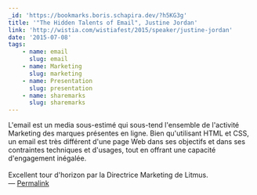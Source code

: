 ```yaml
---
_id: 'https://bookmarks.boris.schapira.dev/?h5KG3g'
title: '"The Hidden Talents of Email", Justine Jordan'
link: 'http://wistia.com/wistiafest/2015/speaker/justine-jordan'
date: '2015-07-08'
tags:
    - name: email
      slug: email
    - name: Marketing
      slug: marketing
    - name: Presentation
      slug: presentation
    - name: sharemarks
      slug: sharemarks
---
```


L'email est un media sous-estimé qui sous-tend l'ensemble de l'activité
Marketing des marques présentes en ligne. Bien qu'utilisant HTML et CSS, un
email est très différent d'une page Web dans ses objectifs et dans ses
contraintes techniques et d'usages, tout en offrant une capacité d'engagement
inégalée.<br /> <br /> Excellent tour d'horizon par la Directrice Marketing de
Litmus. <br>&#8212;
<a href="https://bookmarks.boris.schapira.dev/?h5KG3g" title="Permalink">Permalink</a>
